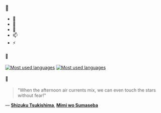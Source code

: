 ### 👋

- 🔭
- 🌱
- 💬
- 📫
- ⚡

#### 🧏

[![Most used languages](https://github-readme-stats-aynah.vercel.app/api/top-langs/?username=aynh&theme=solarized-dark&langs_count=6&layout=compact&hide_title=true)](https://github.com/anuraghazra/github-readme-stats#gh-dark-mode-only)
[![Most used languages](https://github-readme-stats-aynah.vercel.app/api/top-langs/?username=aynh&theme=solarized-light&langs_count=6&layout=compact&hide_title=true)](https://github.com/anuraghazra/github-readme-stats#gh-light-mode-only)

#### 💬

> "When the afternoon air currents mix, we can even touch the stars without fear!"

&mdash; [**Shizuku Tsukishima**](https://myanimelist.net/character.php?q=Shizuku%20Tsukishima&cat=character), [**Mimi wo Sumaseba**](https://myanimelist.net/search/all?q=Mimi%20wo%20Sumaseba&cat=all)
